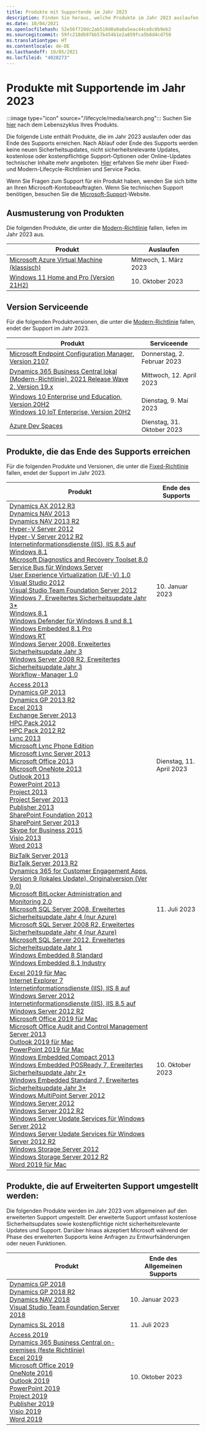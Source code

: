 ```yaml
---
title: Produkte mit Supportende im Jahr 2023
description: Finden Sie heraus, welche Produkte im Jahr 2023 auslaufen, das Ende des Supports erreichen oder vom allgemeinen Support auf den erweiterten Support umgestellt werden.
ms.date: 10/04/2021
ms.openlocfilehash: 52e56f720dc2ab510d0a9a0a5eac44ce8c8b9eb2
ms.sourcegitcommit: 59fc218db97bb57b454b1e2a859fca5b8d4cd750
ms.translationtype: HT
ms.contentlocale: de-DE
ms.lasthandoff: 10/05/2021
ms.locfileid: "4028273"
---
```

# <a name="products-ending-support-in-2023"></a>Produkte mit Supportende im Jahr 2023

:::image type="icon" source="/lifecycle/media/search.png":::
Suchen Sie [hier](/lifecycle/products/) nach dem Lebenszyklus Ihres Produkts.

Die folgende Liste enthält Produkte, die im Jahr 2023 auslaufen oder das Ende des Supports erreichen. Nach Ablauf oder Ende des Supports werden keine neuen Sicherheitsupdates, nicht sicherheitsrelevante Updates, kostenlose oder kostenpflichtige Support-Optionen oder Online-Updates technischer Inhalte mehr angeboten. [Hier](/lifecycle/overview/product-end-of-support-overview) erfahren Sie mehr über Fixed- und Modern-Lifecycle-Richtlinien und Service Packs.

Wenn Sie Fragen zum Support für ein Produkt haben, wenden Sie sich bitte an Ihren Microsoft-Kontobeauftragten. Wenn Sie technischen Support benötigen, besuchen Sie die [Microsoft-Support](https://support.microsoft.com/contactus/?ws=support)-Website.

## <a name="product-retirements"></a>Ausmusterung von Produkten

Die folgenden Produkte, die unter die [Modern-Richtlinie](/lifecycle/policies/modern) fallen, liefen im Jahr 2023 aus.

| Produkt | Auslaufen |
| --- | --- |
| [Microsoft Azure Virtual Machine (klassisch)](/lifecycle/products/microsoft-azure-virtual-machine-classic?branch=live)<br> | Mittwoch, 1. März 2023 |
| [Windows 11 Home and Pro (Version 21H2)](/lifecycle/products/windows-11-home-and-pro-version-21h2?branch=live)<br> | 10. Oktober 2023 |


## <a name="release-end-of-servicing"></a>Version Serviceende

Für die folgenden Produktversionen, die unter die [Modern-Richtlinie](/lifecycle/policies/modern) fallen, endet der Support im Jahr 2023.

| Produkt | Serviceende |
| --- | --- |
| [Microsoft Endpoint Configuration Manager, Version 2107](/lifecycle/products/microsoft-endpoint-configuration-manager?branch=live)<br> | Donnerstag, 2. Februar 2023 |
| [Dynamics 365 Business Central lokal (Modern-Richtlinie), 2021 Release Wave 2, Version 19.x](/lifecycle/products/dynamics-365-business-central-onpremises-modern-policy?branch=live)<br> | Mittwoch, 12. April 2023 |
| [Windows 10 Enterprise und Education, Version 20H2](/lifecycle/products/windows-10-enterprise-and-education?branch=live)<br>[Windows 10 IoT Enterprise, Version 20H2](/lifecycle/products/windows-10-iot-enterprise?branch=live)<br> | Dienstag, 9. Mai 2023 |
| [Azure Dev Spaces](/lifecycle/products/azure-dev-spaces?branch=live)<br> | Dienstag, 31. Oktober 2023 |


## <a name="products-reaching-end-of-support"></a>Produkte, die das Ende des Supports erreichen

Für die folgenden Produkte und Versionen, die unter die [Fixed-Richtlinie](/lifecycle/policies/fixed) fallen, endet der Support im Jahr 2023.

| Produkt | Ende des Supports |
| --- | --- |
| [Dynamics AX 2012 R3](/lifecycle/products/dynamics-ax-2012-r3?branch=live)<br>[Dynamics NAV 2013](/lifecycle/products/dynamics-nav-2013?branch=live)<br>[Dynamics NAV 2013 R2](/lifecycle/products/dynamics-nav-2013-r2?branch=live)<br>[Hyper-V Server 2012](/lifecycle/products/hyperv-server-2012?branch=live)<br>[Hyper-V Server 2012 R2](/lifecycle/products/hyperv-server-2012-r2?branch=live)<br>[Internetinformationsdienste (IIS), IIS 8.5 auf Windows 8.1](/lifecycle/products/internet-information-services-iis?branch=live)<br>[Microsoft Diagnostics and Recovery Toolset 8.0](/lifecycle/products/microsoft-diagnostics-and-recovery-toolset-80?branch=live)<br>[Service Bus für Windows Server](/lifecycle/products/service-bus-for-windows-server?branch=live)<br>[User Experience Virtualization (UE-V) 1.0](/lifecycle/products/user-experience-virtualization-uev-10?branch=live)<br>[Visual Studio 2012](/lifecycle/products/visual-studio-2012?branch=live)<br>[Visual Studio Team Foundation Server 2012](/lifecycle/products/visual-studio-team-foundation-server-2012?branch=live)<br>[Windows 7, Erweitertes Sicherheitsupdate Jahr 3*](/lifecycle/products/windows-7?branch=live)<br>[Windows 8.1](/lifecycle/products/windows-81?branch=live)<br>[Windows Defender für Windows 8 und 8.1](/lifecycle/products/windows-defender-for-windows-8-and-81?branch=live)<br>[Windows Embedded 8.1 Pro](/lifecycle/products/windows-embedded-81-pro?branch=live)<br>[Windows RT](/lifecycle/products/windows-rt?branch=live)<br>[Windows Server 2008, Erweitertes Sicherheitsupdate Jahr 3](/lifecycle/products/windows-server-2008?branch=live)<br>[Windows Server 2008 R2, Erweitertes Sicherheitsupdate Jahr 3](/lifecycle/products/windows-server-2008-r2?branch=live)<br>[Workflow-Manager 1.0](/lifecycle/products/workflow-manager-10?branch=live)<br> | 10. Januar 2023 |
| [Access 2013](/lifecycle/products/access-2013?branch=live)<br>[Dynamics GP 2013](/lifecycle/products/dynamics-gp-2013?branch=live)<br>[Dynamics GP 2013 R2](/lifecycle/products/dynamics-gp-2013-r2?branch=live)<br>[Excel 2013](/lifecycle/products/excel-2013?branch=live)<br>[Exchange Server 2013](/lifecycle/products/exchange-server-2013?branch=live)<br>[HPC Pack 2012](/lifecycle/products/hpc-pack-2012?branch=live)<br>[HPC Pack 2012 R2](/lifecycle/products/hpc-pack-2012-r2?branch=live)<br>[Lync 2013](/lifecycle/products/microsoft-lync-2013?branch=live)<br>[Microsoft Lync Phone Edition](/lifecycle/products/microsoft-lync-phone-edition?branch=live)<br>[Microsoft Lync Server 2013](/lifecycle/products/microsoft-lync-server-2013?branch=live)<br>[Microsoft Office 2013](/lifecycle/products/microsoft-office-2013?branch=live)<br>[Microsoft OneNote 2013](/lifecycle/products/microsoft-onenote-2013?branch=live)<br>[Outlook 2013](/lifecycle/products/outlook-2013?branch=live)<br>[PowerPoint 2013](/lifecycle/products/powerpoint-2013?branch=live)<br>[Project 2013](/lifecycle/products/project-2013?branch=live)<br>[Project Server 2013](/lifecycle/products/project-server-2013?branch=live)<br>[Publisher 2013](/lifecycle/products/publisher-2013?branch=live)<br>[SharePoint Foundation 2013](/lifecycle/products/sharepoint-foundation-2013?branch=live)<br>[SharePoint Server 2013](/lifecycle/products/sharepoint-server-2013?branch=live)<br>[Skype for Business 2015](/lifecycle/products/skype-for-business-2015?branch=live)<br>[Visio 2013](/lifecycle/products/visio-2013?branch=live)<br>[Word 2013](/lifecycle/products/word-2013?branch=live)<br> | Dienstag, 11. April 2023 |
| [BizTalk Server 2013](/lifecycle/products/biztalk-server-2013?branch=live)<br>[BizTalk Server 2013 R2](/lifecycle/products/biztalk-server-2013-r2?branch=live)<br>[Dynamics 365 for Customer Engagement Apps, Version 9 (lokales Update), Originalversion (Ver 9.0)](/lifecycle/products/dynamics-365-for-customer-engagement-apps-version-9-onpremises-update?branch=live)<br>[Microsoft BitLocker Administration and Monitoring 2.0](/lifecycle/products/microsoft-bitlocker-administration-and-monitoring-20?branch=live)<br>[Microsoft SQL Server 2008, Erweitertes Sicherheitsupdate Jahr 4 (nur Azure)](/lifecycle/products/microsoft-sql-server-2008?branch=live)<br>[Microsoft SQL Server 2008 R2, Erweitertes Sicherheitsupdate Jahr 4 (nur Azure)](/lifecycle/products/microsoft-sql-server-2008-r2?branch=live)<br>[Microsoft SQL Server 2012, Erweitertes Sicherheitsupdate Jahr 1](/lifecycle/products/microsoft-sql-server-2012?branch=live)<br>[Windows Embedded 8 Standard](/lifecycle/products/windows-embedded-8-standard?branch=live)<br>[Windows Embedded 8.1 Industry](/lifecycle/products/windows-embedded-81-industry?branch=live)<br> | 11. Juli 2023 |
| [Excel 2019 für Mac](/lifecycle/products/excel-2019-for-mac?branch=live)<br>[Internet Explorer 7](/lifecycle/products/internet-explorer-7?branch=live)<br>[Internetinformationsdienste (IIS), IIS 8 auf Windows Server 2012](/lifecycle/products/internet-information-services-iis?branch=live)<br>[Internetinformationsdienste (IIS), IIS 8.5 auf Windows Server 2012 R2](/lifecycle/products/internet-information-services-iis?branch=live)<br>[Microsoft Office 2019 für Mac](/lifecycle/products/microsoft-office-2019-for-mac?branch=live)<br>[Microsoft Office Audit and Control Management Server 2013](/lifecycle/products/microsoft-office-audit-and-control-management-server-2013?branch=live)<br>[Outlook 2019 für Mac](/lifecycle/products/outlook-2019-for-mac?branch=live)<br>[PowerPoint 2019 für Mac](/lifecycle/products/powerpoint-2019-for-mac?branch=live)<br>[Windows Embedded Compact 2013](/lifecycle/products/windows-embedded-compact-2013?branch=live)<br>[Windows Embedded POSReady 7, Erweitertes Sicherheitsupdate Jahr 2*](/lifecycle/products/windows-embedded-posready-7?branch=live)<br>[Windows Embedded Standard 7, Erweitertes Sicherheitsupdate Jahr 3*](/lifecycle/products/windows-embedded-standard-7?branch=live)<br>[Windows MultiPoint Server 2012](/lifecycle/products/windows-multipoint-server-2012?branch=live)<br>[Windows Server 2012](/lifecycle/products/windows-server-2012?branch=live)<br>[Windows Server 2012 R2](/lifecycle/products/windows-server-2012-r2?branch=live)<br>[Windows Server Update Services für Windows Server 2012](/lifecycle/products/windows-server-update-services-for-windows-server-2012?branch=live)<br>[Windows Server Update Services für Windows Server 2012 R2](/lifecycle/products/windows-server-update-services-for-windows-server-2012-r2?branch=live)<br>[Windows Storage Server 2012](/lifecycle/products/windows-storage-server-2012?branch=live)<br>[Windows Storage Server 2012 R2](/lifecycle/products/windows-storage-server-2012-r2?branch=live)<br>[Word 2019 für Mac](/lifecycle/products/word-2019-for-mac?branch=live)<br> | 10. Oktober 2023 |


## <a name="products-moving-to-extended-support"></a>Produkte, die auf Erweiterten Support umgestellt werden:

Die folgenden Produkte werden im Jahr 2023 vom allgemeinen auf den erweiterten Support umgestellt. Der erweiterte Support umfasst kostenlose Sicherheitsupdates sowie kostenpflichtige nicht sicherheitsrelevante Updates und Support. Darüber hinaus akzeptiert Microsoft während der Phase des erweiterten Supports keine Anfragen zu Entwurfsänderungen oder neuen Funktionen.

| Produkt | Ende des Allgemeinen Supports |
| --- | --- |
| [Dynamics GP 2018](/lifecycle/products/dynamics-gp-2018?branch=live)<br>[Dynamics GP 2018 R2](/lifecycle/products/dynamics-gp-2018-r2?branch=live)<br>[Dynamics NAV 2018](/lifecycle/products/dynamics-nav-2018?branch=live)<br>[Visual Studio Team Foundation Server 2018](/lifecycle/products/visual-studio-team-foundation-server-2018?branch=live)<br> | 10. Januar 2023 |
| [Dynamics SL 2018](/lifecycle/products/dynamics-sl-2018?branch=live)<br> | 11. Juli 2023 |
| [Access 2019](/lifecycle/products/access-2019?branch=live)<br>[Dynamics 365 Business Central on-premises (feste Richtlinie)](/lifecycle/products/dynamics-365-business-central-onpremises-fixed-policy?branch=live)<br>[Excel 2019](/lifecycle/products/excel-2019?branch=live)<br>[Microsoft Office 2019](/lifecycle/products/microsoft-office-2019?branch=live)<br>[OneNote 2016](/lifecycle/products/onenote-2016?branch=live)<br>[Outlook 2019](/lifecycle/products/outlook-2019?branch=live)<br>[PowerPoint 2019](/lifecycle/products/powerpoint-2019?branch=live)<br>[Project 2019](/lifecycle/products/project-2019?branch=live)<br>[Publisher 2019](/lifecycle/products/publisher-2019?branch=live)<br>[Visio 2019](/lifecycle/products/visio-2019?branch=live)<br>[Word 2019](/lifecycle/products/word-2019?branch=live)<br> | 10. Oktober 2023 |
